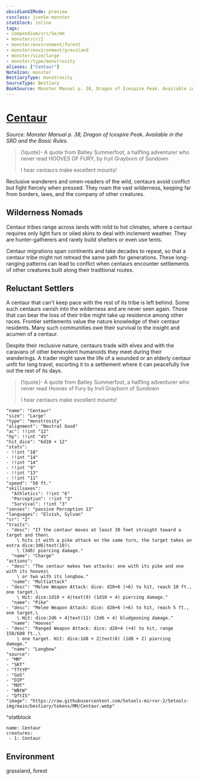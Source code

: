 ```yaml
---
obsidianUIMode: preview
cssclass: json5e-monster
statblock: inline
tags:
- compendium/src/5e/mm
- monster/cr/2
- monster/environment/forest
- monster/environment/grassland
- monster/size/large
- monster/type/monstrosity
aliases: ["Centaur"]
NoteIcon: monster
BestiaryType: monstrosity
SourceType: Bestiary
BookSource: Monster Manual p. 38, Dragon of Icespire Peak. Available in the SRD and the Basic Rules.
---
```

# [Centaur](3-Mechanics\CLI\bestiary\monstrosity/centaur.md)
*Source: Monster Manual p. 38, Dragon of Icespire Peak. Available in the SRD and the Basic Rules.*  

> [!quote]- A quote from Batley Summerfoot, a halfling adventurer who never read HOOVES OF FURY, by Iryil Grayborn of Sundown  
> 
> I hear centaurs make excellent mounts!

Reclusive wanderers and omen-readers of the wild, centaurs avoid conflict but fight fiercely when pressed. They roam the vast wilderness, keeping far from borders, laws, and the company of other creatures.

## Wilderness Nomads

Centaur tribes range across lands with mild to hot climates, where a centaur requires only light furs or oiled skins to deal with inclement weather. They are hunter-gatherers and rarely build shelters or even use tents.

Centaur migrations span continents and take decades to repeat, so that a centaur tribe might not retread the same path for generations. These long-ranging patterns can lead to conflict when centaurs encounter settlements of other creatures built along their traditional routes.

## Reluctant Settlers

A centaur that can't keep pace with the rest of its tribe is left behind. Some such centaurs vanish into the wilderness and are never seen again. Those that can bear the loss of their tribe might take up residence among other races. Frontier settlements value the nature knowledge of their centaur residents. Many such communities owe their survival to the insight and acumen of a centaur.

Despite their reclusive nature, centaurs trade with elves and with the caravans of other benevolent humanoids they meet during their wanderings. A trader might save the life of a wounded or an elderly centaur unfit for long travel, escorting it to a settlement where it can peacefully live out the rest of its days.

> [!quote]- A quote from Batley Summerfoot, a halfling adventurer who never read Hooves of Fury by Irvil Grayborn of Sundown  
> 
> I hear centaurs make excellent mounts!


```statblock
"name": "Centaur"
"size": "Large"
"type": "monstrosity"
"alignment": "Neutral Good"
"ac": !!int "12"
"hp": !!int "45"
"hit_dice": "6d10 + 12"
"stats":
- !!int "18"
- !!int "14"
- !!int "14"
- !!int "9"
- !!int "13"
- !!int "11"
"speed": "50 ft."
"skillsaves":
  "Athletics": !!int "6"
  "Perception": !!int "3"
  "Survival": !!int "3"
"senses": "passive Perception 13"
"languages": "Elvish, Sylvan"
"cr": "2"
"traits":
- "desc": "If the centaur moves at least 30 feet straight toward a target and then\
    \ hits it with a pike attack on the same turn, the target takes an extra dice:3d6|text(10)\
    \ (3d6) piercing damage."
  "name": "Charge"
"actions":
- "desc": "The centaur makes two attacks: one with its pike and one with its hooves\
    \ or two with its longbow."
  "name": "Multiattack"
- "desc": "Melee Weapon Attack: dice: d20+6 (+6) to hit, reach 10 ft., one target.\
    \ Hit: dice:1d10 + 4|text(9) (1d10 + 4) piercing damage."
  "name": "Pike"
- "desc": "Melee Weapon Attack: dice: d20+6 (+6) to hit, reach 5 ft., one target.\
    \ Hit: dice:2d6 + 4|text(11) (2d6 + 4) bludgeoning damage."
  "name": "Hooves"
- "desc": "Ranged Weapon Attack: dice: d20+4 (+4) to hit, range 150/600 ft.,\
    \ one target. Hit: dice:1d8 + 2|text(6) (1d8 + 2) piercing damage."
  "name": "Longbow"
"source":
- "MM"
- "SKT"
- "TftYP"
- "GoS"
- "DIP"
- "MOT"
- "WBtW"
- "QftIS"
"image": "https://raw.githubusercontent.com/5etools-mirror-2/5etools-img/main/bestiary/tokens/MM/Centaur.webp"
```
^statblock

```encounter-table
name: Centaur
creatures:
 - 1: Centaur
```

## Environment

grassland, forest